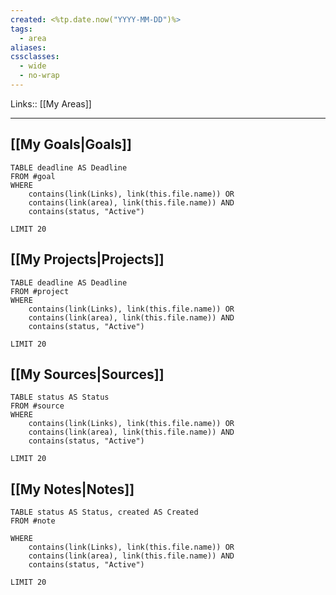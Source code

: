 ```yaml
---
created: <%tp.date.now("YYYY-MM-DD")%>
tags:
  - area
aliases: 
cssclasses:
  - wide
  - no-wrap
---
```

Links:: [[My Areas]]

---


## [[My Goals|Goals]]

```dataview
TABLE deadline AS Deadline
FROM #goal  
WHERE 
	contains(link(Links), link(this.file.name)) OR
	contains(link(area), link(this.file.name)) AND
	contains(status, "Active")

LIMIT 20
```

## [[My Projects|Projects]]

```dataview
TABLE deadline AS Deadline
FROM #project 
WHERE 
	contains(link(Links), link(this.file.name)) OR
	contains(link(area), link(this.file.name)) AND
	contains(status, "Active")

LIMIT 20
```

## [[My Sources|Sources]]

```dataview
TABLE status AS Status
FROM #source 
WHERE 
	contains(link(Links), link(this.file.name)) OR
	contains(link(area), link(this.file.name)) AND
	contains(status, "Active")

LIMIT 20
```

## [[My Notes|Notes]]

```dataview
TABLE status AS Status, created AS Created
FROM #note

WHERE 
	contains(link(Links), link(this.file.name)) OR
	contains(link(area), link(this.file.name)) AND
	contains(status, "Active")

LIMIT 20
```



